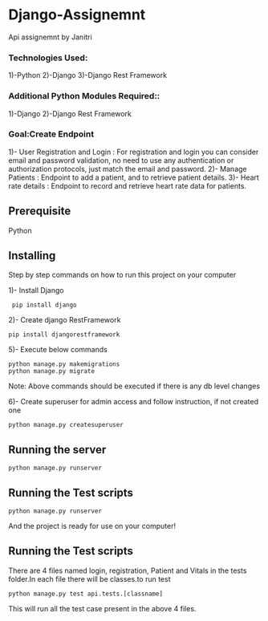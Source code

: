 # Django-Assignemnt
Api assignemnt by Janitri

### Technologies Used: 
1)-Python
2)-Django
3)-Django Rest Framework

### Additional Python Modules Required:: 
1)-Django
2)-Django Rest Framework

### Goal:Create Endpoint 
1)- User Registration and Login : For registration and login you can consider
email and password validation, no need to use any authentication or
authorization protocols, just match the email and password.
2)- Manage Patients : Endpoint to add a patient, and to retrieve patient details.
3)- Heart rate details : Endpoint to record and retrieve heart rate data for
patients.

## Prerequisite
Python 

## Installing

Step by step commands on how to run this project on your computer

1)- Install Django

```
 pip install django
```

2)- Create django RestFramework

```
pip install djangorestframework
```

5)- Execute below commands

```
python manage.py makemigrations
python manage.py migrate
```
Note: Above commands should be executed if there is any db level changes

6)- Create superuser for admin access and follow instruction, if not created one

```
python manage.py createsuperuser
```

## Running the server

```
python manage.py runserver
```

## Running the Test scripts

```
python manage.py runserver
```

And the project is ready for use on your computer!

## Running the Test scripts

There are 4 files named login, registration, Patient and Vitals in the tests folder.In each file there will be classes.to run test
```
python manage.py test api.tests.[classname]
```
This will run all the test case present in the above 4 files.

<br>

